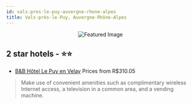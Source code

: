 ```yaml
---
id: vals-pres-le-puy-auvergne-rhone-alpes
title: Vals-près-le-Puy, Auvergne-Rhône-Alpes
---
```


<center><img src="https://i.travelapi.com/hotels/12000000/11660000/11657900/11657874/56b319d8_z.jpg" alt="Featured Image" /></center>


##  2 star hotels - ⭐️⭐️

-    [B&B Hôtel Le Puy en Velay](https://us.hurb.com/hotels/vals-pres-le-puy/b-b-hotel-le-puy-en-velay-JNP-JP384312?cmp=18055) Prices from R$310.05
   > Make use of convenient amenities such as complimentary wireless Internet access, a television in a common area, and a vending machine.
